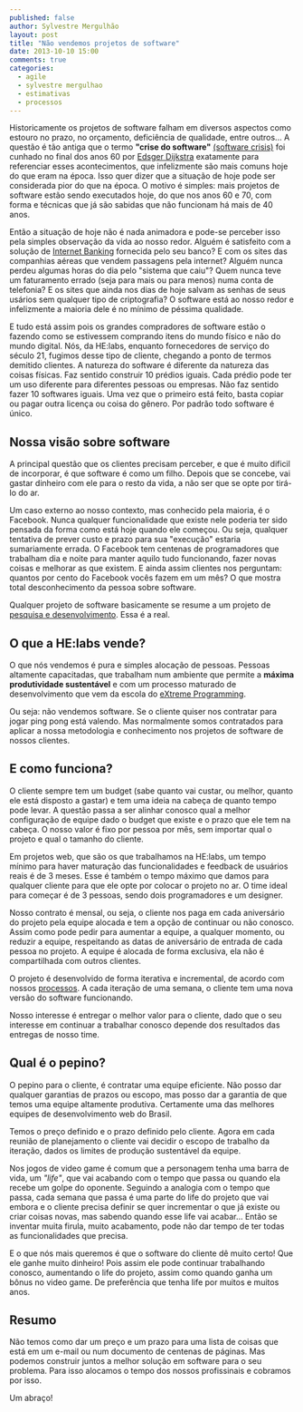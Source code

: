 ```yaml
---
published: false
author: Sylvestre Mergulhão
layout: post
title: "Não vendemos projetos de software"
date: 2013-10-10 15:00
comments: true
categories:
  - agile
  - sylvestre mergulhao
  - estimativas
  - processos
---
```


Historicamente os projetos de software falham em diversos aspectos como estouro no prazo, no orçamento, deficiência de qualidade, entre outros... A questão é tão antiga que o termo **"crise do software"** [(software crisis)](http://en.wikipedia.org/wiki/Software_crisis) foi cunhado no final dos anos 60 por [Edsger Dijkstra](http://en.wikipedia.org/wiki/Edsger_Dijkstra) exatamente para referenciar esses acontecimentos, que infelizmente são mais comuns hoje do que eram na época. Isso quer dizer que a situação de hoje pode ser considerada pior do que na época. O motivo é simples: mais projetos de software estão sendo executados hoje, do que nos anos 60 e 70, com forma e técnicas que já são sabidas que não funcionam há mais de 40 anos.

Então a situação de hoje não é nada animadora e pode-se perceber isso pela simples observação da vida ao nosso redor. Alguém é satisfeito com a solução de [Internet Banking](http://en.wikipedia.org/wiki/Online_banking) fornecida pelo seu banco? E com os sites das companhias aéreas que vendem passagens pela internet? Alguém nunca perdeu algumas horas do dia pelo "sistema que caiu"? Quem nunca teve um faturamento errado (seja para mais ou para menos) numa conta de telefonia? E os sites que ainda nos dias de hoje salvam as senhas de seus usários sem qualquer tipo de criptografia? O software está ao nosso redor e infelizmente a maioria dele é no mínimo de péssima qualidade.

E tudo está assim pois os grandes compradores de software estão o fazendo como se estivessem comprando itens do mundo físico e não do mundo digital. Nós, da HE:labs, enquanto fornecedores de serviço do século 21, fugimos desse tipo de cliente, chegando a ponto de termos demitido clientes. A natureza do software é diferente da natureza das coisas físicas. Faz sentido construir 10 prédios iguais. Cada prédio pode ter um uso diferente para diferentes pessoas ou empresas. Não faz sentido fazer 10 softwares iguais. Uma vez que o primeiro está feito, basta copiar ou pagar outra licença ou coisa do gênero. Por padrão todo software é único.

## Nossa visão sobre software

A principal questão que os clientes precisam perceber, e que é muito dificil de incorporar, é que software é como um filho. Depois que se concebe, vai gastar dinheiro com ele para o resto da vida, a não ser que se opte por tirá-lo do ar.

Um caso externo ao nosso contexto, mas conhecido pela maioria, é o Facebook. Nunca qualquer funcionalidade que existe nele poderia ter sido pensada da forma como está hoje quando ele começou. Ou seja, qualquer tentativa de prever custo e prazo para sua "execução" estaria sumariamente errada. O Facebook tem centenas de programadores que trabalham dia e noite para manter aquilo tudo funcionando, fazer novas coisas e melhorar as que existem. E ainda assim clientes nos perguntam: quantos por cento do Facebook vocês fazem em um mês? O que mostra total desconhecimento da pessoa sobre software.

Qualquer projeto de software basicamente se resume a um projeto de [pesquisa e desenvolvimento](http://en.wikipedia.org/wiki/Research). Essa é a real.

## O que a HE:labs vende?

O que nós vendemos é pura e simples alocação de pessoas. Pessoas altamente capacitadas, que trabalham num ambiente que permite a **máxima produtividade sustentável** e com um processo maturado de desenvolvimento que vem da escola do [eXtreme Programming](http://en.wikipedia.org/wiki/Extreme_programming).

Ou seja: não vendemos software. Se o cliente quiser nos contratar para jogar ping pong está valendo. Mas normalmente somos contratados para aplicar a nossa metodologia e conhecimento nos projetos de software de nossos clientes.

## E como funciona?

O cliente sempre tem um budget (sabe quanto vai custar, ou melhor, quanto ele está disposto a gastar) e tem uma ideia na cabeça de quanto tempo pode levar. A questão passa a ser alinhar conosco qual a melhor configuração de equipe dado o budget que existe e o prazo que ele tem na cabeça. O nosso valor é fixo por pessoa por mês, sem importar qual o projeto e qual o tamanho do cliente.

Em projetos web, que são os que trabalhamos na HE:labs, um tempo mínimo para haver maturação das funcionalidades e feedback de usuários reais é de 3 meses. Esse é também o tempo máximo que damos para qualquer cliente para que ele opte por colocar o projeto no ar. O time ideal para começar é de 3 pessoas, sendo dois programadores e um designer.

Nosso contrato é mensal, ou seja, o cliente nos paga em cada aniversário do projeto pela equipe alocada e tem a opção de continuar ou não conosco. Assim como pode pedir para aumentar a equipe, a qualquer momento, ou reduzir a equipe, respeitando as datas de aniversário de entrada de cada pessoa no projeto. A equipe é alocada de forma exclusiva, ela não é compartilhada com outros clientes.

O projeto é desenvolvido de forma iterativa e incremental, de acordo com nossos [processos](http://helabs.com.br/magica/). A cada iteração de uma semana, o cliente tem uma nova versão do software funcionando.

Nosso interesse é entregar o melhor valor para o cliente, dado que o seu interesse em continuar a trabalhar conosco depende dos resultados das entregas de nosso time.

## Qual é o pepino?

O pepino para o cliente, é contratar uma equipe eficiente. Não posso dar qualquer garantias de prazos ou escopo, mas posso dar a garantia de que temos uma equipe altamente produtiva. Certamente uma das melhores equipes de desenvolvimento web do Brasil.

Temos o preço definido e o prazo definido pelo cliente. Agora em cada reunião de planejamento o cliente vai decidir o escopo de trabalho da iteração, dados os limites de produção sustentável da equipe.

Nos jogos de video game é comum que a personagem tenha uma barra de vida, um *"life"*, que vai acabando com o tempo que passa ou quando ela recebe um golpe do oponente. Seguindo a analogia com o tempo que passa, cada semana que passa é uma parte do life do projeto que vai embora e o cliente precisa definir se quer incrementar o que já existe ou criar coisas novas, mas sabendo quando esse life vai acabar... Então se inventar muita firula, muito acabamento, pode não dar tempo de ter todas as funcionalidades que precisa.

E o que nós mais queremos é que o software do cliente dê muito certo! Que ele ganhe muito dinheiro! Pois assim ele pode continuar trabalhando conosco, aumentando o life do projeto, assim como quando ganha um bônus no video game. De preferência que tenha life por muitos e muitos anos.

## Resumo

Não temos como dar um preço e um prazo para uma lista de coisas que está em um e-mail ou num documento de centenas de páginas. Mas podemos construir juntos a melhor solução em software para o seu problema. Para isso alocamos o tempo dos nossos profissinais e cobramos por isso.

Um abraço!